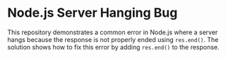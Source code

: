 # Node.js Server Hanging Bug

This repository demonstrates a common error in Node.js where a server hangs because the response is not properly ended using `res.end()`. The solution shows how to fix this error by adding `res.end()` to the response.